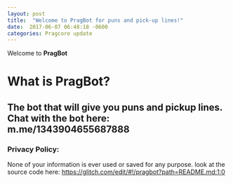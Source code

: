 ```yaml
---
layout: post
title:  "Welcome to PragBot for puns and pick-up lines!"
date:  2017-06-07 06:48:18 -0600
categories: Pragcore update
---
```

Welcome to **PragBot**
# What is **PragBot**?
The bot that will give you puns and pickup lines.
Chat with the bot here: m.me/1343904655687888
---
### Privacy Policy:
None of your information is ever used or saved for any purpose.
look at the source code here: https://glitch.com/edit/#!/pragbot?path=README.md:1:0
